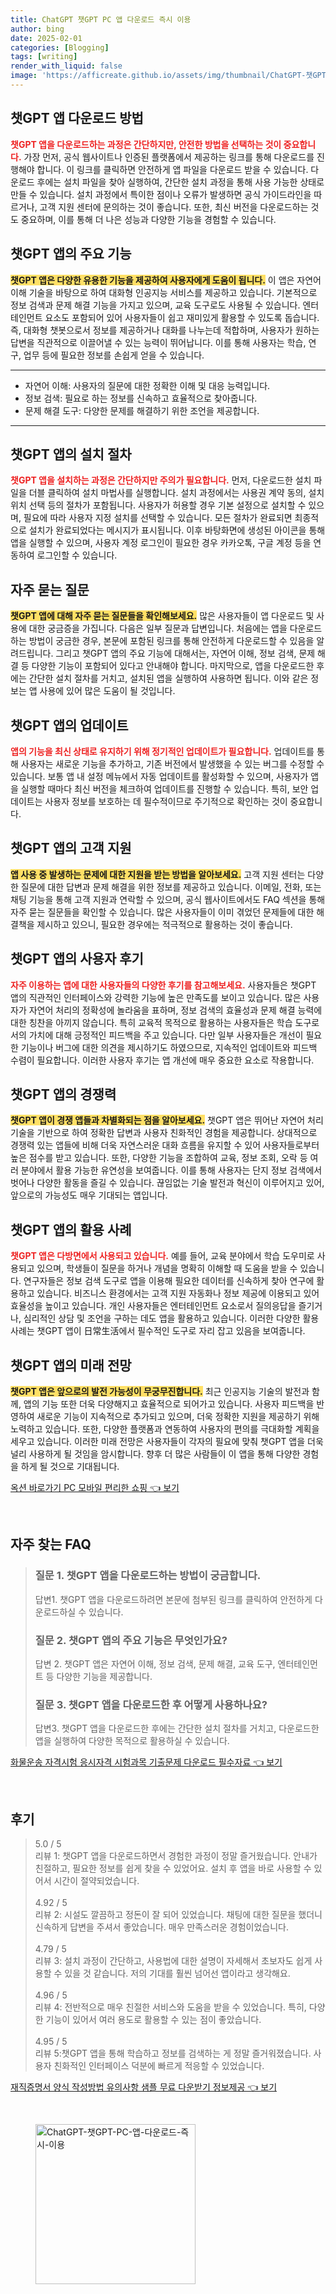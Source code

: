```yaml
---
title: ChatGPT 챗GPT PC 앱 다운로드 즉시 이용
author: bing
date: 2025-02-01
categories: [Blogging]
tags: [writing]
render_with_liquid: false
image: 'https://afficreate.github.io/assets/img/thumbnail/ChatGPT-챗GPT-PC-앱-다운로드-즉시-이용.webp'
---
```



<h2 id='챗GPT 앱 다운로드 방법'>챗GPT 앱 다운로드 방법</h2>

<p><b><span style="color: #ee2323;">챗GPT 앱을 다운로드하는 과정은 간단하지만, 안전한 방법을 선택하는 것이 중요합니다.</span></b> 가장 먼저, 공식 웹사이트나 인증된 플랫폼에서 제공하는 링크를 통해 다운로드를 진행해야 합니다. 이 링크를 클릭하면 안전하게 앱 파일을 다운로드 받을 수 있습니다. 다운로드 후에는 설치 파일을 찾아 실행하여, 간단한 설치 과정을 통해 사용 가능한 상태로 만들 수 있습니다. 설치 과정에서 특이한 점이나 오류가 발생하면 공식 가이드라인을 따르거나, 고객 지원 센터에 문의하는 것이 좋습니다. 또한, 최신 버전을 다운로드하는 것도 중요하며, 이를 통해 더 나은 성능과 다양한 기능을 경험할 수 있습니다.</p>

<h2 id='챗GPT 앱의 주요 기능'>챗GPT 앱의 주요 기능</h2>

<p><b><span style="background-color: #ffe066;">챗GPT 앱은 다양한 유용한 기능을 제공하여 사용자에게 도움이 됩니다.</span></b> 이 앱은 자연어 이해 기술을 바탕으로 하여 대화형 인공지능 서비스를 제공하고 있습니다. 기본적으로 정보 검색과 문제 해결 기능을 가지고 있으며, 교육 도구로도 사용될 수 있습니다. 엔터테인먼트 요소도 포함되어 있어 사용자들이 쉽고 재미있게 활용할 수 있도록 돕습니다. 즉, 대화형 챗봇으로서 정보를 제공하거나 대화를 나누는데 적합하며, 사용자가 원하는 답변을 직관적으로 이끌어낼 수 있는 능력이 뛰어납니다. 이를 통해 사용자는 학습, 연구, 업무 등에 필요한 정보를 손쉽게 얻을 수 있습니다.</p>

<hr />

<ul>
    <li>자연어 이해: 사용자의 질문에 대한 정확한 이해 및 대응 능력입니다.</li>
    <li>정보 검색: 필요로 하는 정보를 신속하고 효율적으로 찾아줍니다.</li>
    <li>문제 해결 도구: 다양한 문제를 해결하기 위한 조언을 제공합니다.</li>
</ul>

<hr />

<h2 id='챗GPT 앱의 설치 절차'>챗GPT 앱의 설치 절차</h2>

<p><b><span style="color: #ee2323;">챗GPT 앱을 설치하는 과정은 간단하지만 주의가 필요합니다.</span></b> 먼저, 다운로드한 설치 파일을 더블 클릭하여 설치 마법사를 실행합니다. 설치 과정에서는 사용권 계약 동의, 설치 위치 선택 등의 절차가 포함됩니다. 사용자가 허용할 경우 기본 설정으로 설치할 수 있으며, 필요에 따라 사용자 지정 설치를 선택할 수 있습니다. 모든 절차가 완료되면 최종적으로 설치가 완료되었다는 메시지가 표시됩니다. 이후 바탕화면에 생성된 아이콘을 통해 앱을 실행할 수 있으며, 사용자 계정 로그인이 필요한 경우 카카오톡, 구글 계정 등을 연동하여 로그인할 수 있습니다.</p>

<h2 id='자주 묻는 질문'>자주 묻는 질문</h2>

<p><b><span style="background-color: #ffe066;">챗GPT 앱에 대해 자주 묻는 질문들을 확인해보세요.</span></b> 많은 사용자들이 앱 다운로드 및 사용에 대한 궁금증을 가집니다. 다음은 일부 질문과 답변입니다. 처음에는 앱을 다운로드하는 방법이 궁금한 경우, 본문에 포함된 링크를 통해 안전하게 다운로드할 수 있음을 알려드립니다. 그리고 챗GPT 앱의 주요 기능에 대해서는, 자연어 이해, 정보 검색, 문제 해결 등 다양한 기능이 포함되어 있다고 안내해야 합니다. 마지막으로, 앱을 다운로드한 후에는 간단한 설치 절차를 거치고, 설치된 앱을 실행하여 사용하면 됩니다. 이와 같은 정보는 앱 사용에 있어 많은 도움이 될 것입니다.</p>

<h2 id='챗GPT 앱의 업데이트'>챗GPT 앱의 업데이트</h2>

<p><b><span style="color: #ee2323;">앱의 기능을 최신 상태로 유지하기 위해 정기적인 업데이트가 필요합니다.</span></b> 업데이트를 통해 사용자는 새로운 기능을 추가하고, 기존 버전에서 발생했을 수 있는 버그를 수정할 수 있습니다. 보통 앱 내 설정 메뉴에서 자동 업데이트를 활성화할 수 있으며, 사용자가 앱을 실행할 때마다 최신 버전을 체크하여 업데이트를 진행할 수 있습니다. 특히, 보안 업데이트는 사용자 정보를 보호하는 데 필수적이므로 주기적으로 확인하는 것이 중요합니다.</p>

<h2 id='챗GPT 앱의 고객 지원'>챗GPT 앱의 고객 지원</h2>

<p><b><span style="background-color: #ffe066;">앱 사용 중 발생하는 문제에 대한 지원을 받는 방법을 알아보세요.</span></b> 고객 지원 센터는 다양한 질문에 대한 답변과 문제 해결을 위한 정보를 제공하고 있습니다. 이메일, 전화, 또는 채팅 기능을 통해 고객 지원과 연락할 수 있으며, 공식 웹사이트에서도 FAQ 섹션을 통해 자주 묻는 질문들을 확인할 수 있습니다. 많은 사용자들이 이미 겪었던 문제들에 대한 해결책을 제시하고 있으니, 필요한 경우에는 적극적으로 활용하는 것이 좋습니다.</p>

<h2 id='챗GPT 앱의 사용자 후기'>챗GPT 앱의 사용자 후기</h2>

<p><b><span style="color: #ee2323;">자주 이용하는 앱에 대한 사용자들의 다양한 후기를 참고해보세요.</span></b> 사용자들은 챗GPT 앱의 직관적인 인터페이스와 강력한 기능에 높은 만족도를 보이고 있습니다. 많은 사용자가 자연어 처리의 정확성에 놀라움을 표하며, 정보 검색의 효율성과 문제 해결 능력에 대한 칭찬을 아끼지 않습니다. 특히 교육적 목적으로 활용하는 사용자들은 학습 도구로서의 가치에 대해 긍정적인 피드백을 주고 있습니다. 다만 일부 사용자들은 개선이 필요한 기능이나 버그에 대한 의견을 제시하기도 하였으므로, 지속적인 업데이트와 피드백 수렴이 필요합니다. 이러한 사용자 후기는 앱 개선에 매우 중요한 요소로 작용합니다.</p>

<h2 id='챗GPT 앱의 경쟁력'>챗GPT 앱의 경쟁력</h2>

<p><b><span style="background-color: #ffe066;">챗GPT 앱이 경쟁 앱들과 차별화되는 점을 알아보세요.</span></b> 챗GPT 앱은 뛰어난 자연어 처리 기술을 기반으로 하여 정확한 답변과 사용자 친화적인 경험을 제공합니다. 상대적으로 경쟁력 있는 앱들에 비해 더욱 자연스러운 대화 흐름을 유지할 수 있어 사용자들로부터 높은 점수를 받고 있습니다. 또한, 다양한 기능을 조합하여 교육, 정보 조회, 오락 등 여러 분야에서 활용 가능한 유연성을 보여줍니다. 이를 통해 사용자는 단지 정보 검색에서 벗어나 다양한 활동을 즐길 수 있습니다. 끊임없는 기술 발전과 혁신이 이루어지고 있어, 앞으로의 가능성도 매우 기대되는 앱입니다.</p>

<h2 id='챗GPT 앱의 활용 사례'>챗GPT 앱의 활용 사례</h2>

<p><b><span style="color: #ee2323;">챗GPT 앱은 다방면에서 사용되고 있습니다.</span></b> 예를 들어, 교육 분야에서 학습 도우미로 사용되고 있으며, 학생들이 질문을 하거나 개념을 명확히 이해할 때 도움을 받을 수 있습니다. 연구자들은 정보 검색 도구로 앱을 이용해 필요한 데이터를 신속하게 찾아 연구에 활용하고 있습니다. 비즈니스 환경에서는 고객 지원 자동화나 정보 제공에 이용되고 있어 효율성을 높이고 있습니다. 개인 사용자들은 엔터테인먼트 요소로서 질의응답을 즐기거나, 심리적인 상담 및 조언을 구하는 데도 앱을 활용하고 있습니다. 이러한 다양한 활용 사례는 챗GPT 앱이 日常生活에서 필수적인 도구로 자리 잡고 있음을 보여줍니다.</p>

<h2 id='챗GPT 앱의 미래 전망'>챗GPT 앱의 미래 전망</h2>

<p><b><span style="background-color: #ffe066;">챗GPT 앱은 앞으로의 발전 가능성이 무궁무진합니다.</span></b> 최근 인공지능 기술의 발전과 함께, 앱의 기능 또한 더욱 다양해지고 효율적으로 되어가고 있습니다. 사용자 피드백을 반영하여 새로운 기능이 지속적으로 추가되고 있으며, 더욱 정확한 지원을 제공하기 위해 노력하고 있습니다. 또한, 다양한 플랫폼과 연동하여 사용자의 편의를 극대화할 계획을 세우고 있습니다. 이러한 미래 전망은 사용자들이 각자의 필요에 맞춰 챗GPT 앱을 더욱 널리 사용하게 될 것임을 암시합니다. 향후 더 많은 사람들이 이 앱을 통해 다양한 경험을 하게 될 것으로 기대됩니다.</p>


<p><a class="click-button" title="옥션 바로가기 PC 모바일 편리한 쇼핑" href="https://afficreate.github.io/posts/%EC%98%A5%EC%85%98-%EB%B0%94%EB%A1%9C%EA%B0%80%EA%B8%B0-PC-%EB%AA%A8%EB%B0%94%EC%9D%BC-%ED%8E%B8%EB%A6%AC%ED%95%9C-%EC%87%BC%ED%95%91/" rel="dofollow">옥션 바로가기 PC 모바일 편리한 쇼핑 👈 보기</a></p><br>
<h2 id='자주_찾는_FAQ'>자주 찾는 FAQ</h2>
<div itemscope="" itemtype="https://schema.org/FAQPage"> 
<blockquote> 
<div itemscope="" itemprop="mainEntity" itemtype="https://schema.org/Question"> 
<h3 itemprop="name">질문 1. 챗GPT 앱을 다운로드하는 방법이 궁금합니다.</h3> 
<div itemscope="" itemprop="acceptedAnswer" itemtype="https://schema.org/Answer"> 
<span itemprop="text"> 
<p>답변1. 챗GPT 앱을 다운로드하려면 본문에 첨부된 링크를 클릭하여 안전하게 다운로드하실 수 있습니다.</p> 
</span> 
</div> 
</div> 
<div itemscope="" itemprop="mainEntity" itemtype="https://schema.org/Question"> 
<h3 itemprop="name">질문 2. 챗GPT 앱의 주요 기능은 무엇인가요?</h3> 
<div itemscope="" itemprop="acceptedAnswer" itemtype="https://schema.org/Answer"> 
<span itemprop="text"> 
<p>답변 2. 챗GPT 앱은 자연어 이해, 정보 검색, 문제 해결, 교육 도구, 엔터테인먼트 등 다양한 기능을 제공합니다.</p> 
</span> 
</div> 
</div> 
<div itemscope="" itemprop="mainEntity" itemtype="https://schema.org/Question"> 
<h3 itemprop="name">질문 3. 챗GPT 앱을 다운로드한 후 어떻게 사용하나요?</h3> 
<div itemscope="" itemprop="acceptedAnswer" itemtype="https://schema.org/Answer"> 
<span itemprop="text"> 
<p>답변3. 챗GPT 앱을 다운로드한 후에는 간단한 설치 절차를 거치고, 다운로드한 앱을 실행하여 다양한 목적으로 활용하실 수 있습니다.</p> 
</span> 
</div> 
</div> 
</blockquote> 
</div>
<p><a class="click-button" title="화물운송 자격시험 응시자격 시험과목 기출문제 다운로드 필수자료" href="https://afficreate.github.io/posts/%ED%99%94%EB%AC%BC%EC%9A%B4%EC%86%A1-%EC%9E%90%EA%B2%A9%EC%8B%9C%ED%97%98-%EC%9D%91%EC%8B%9C%EC%9E%90%EA%B2%A9-%EC%8B%9C%ED%97%98%EA%B3%BC%EB%AA%A9-%EA%B8%B0%EC%B6%9C%EB%AC%B8%EC%A0%9C-%EB%8B%A4%EC%9A%B4%EB%A1%9C%EB%93%9C-%ED%95%84%EC%88%98%EC%9E%90%EB%A3%8C/" rel="dofollow">화물운송 자격시험 응시자격 시험과목 기출문제 다운로드 필수자료 👈 보기</a></p><br>
<h2 id='후기'>후기</h2>
<div itemscope itemtype="https://schema.org/Product">
  <blockquote>
  <div itemprop="review" itemscope itemtype="https://schema.org/Review">
      <div itemprop="reviewRating" itemscope itemtype="https://schema.org/Rating"> <span itemprop="ratingValue">5.0</span> / <span itemprop="bestRating">5</span> </div>
      <span itemprop="reviewBody">리뷰 1: 챗GPT 앱을 다운로드하면서 경험한 과정이 정말 즐거웠습니다. 안내가 친절하고, 필요한 정보를 쉽게 찾을 수 있었어요. 설치 후 앱을 바로 사용할 수 있어서 시간이 절약되었습니다.</span>
  </div>
  <br>
  <div itemprop="review" itemscope itemtype="https://schema.org/Review">
      <div itemprop="reviewRating" itemscope itemtype="https://schema.org/Rating"> <span itemprop="ratingValue">4.92</span> / <span itemprop="bestRating">5</span> </div>
      <span itemprop="reviewBody">리뷰 2: 시설도 깔끔하고 정돈이 잘 되어 있었습니다. 채팅에 대한 질문을 했더니 신속하게 답변을 주셔서 좋았습니다. 매우 만족스러운 경험이었습니다.</span>
  </div>
  <br>
  <div itemprop="review" itemscope itemtype="https://schema.org/Review">
      <div itemprop="reviewRating" itemscope itemtype="https://schema.org/Rating"> <span itemprop="ratingValue">4.79</span> / <span itemprop="bestRating">5</span> </div>
      <span itemprop="reviewBody">리뷰 3: 설치 과정이 간단하고, 사용법에 대한 설명이 자세해서 초보자도 쉽게 사용할 수 있을 것 같습니다. 저의 기대를 훨씬 넘어선 앱이라고 생각해요.</span>
  </div>
  <br>
  <div itemprop="review" itemscope itemtype="https://schema.org/Review">
      <div itemprop="reviewRating" itemscope itemtype="https://schema.org/Rating"> <span itemprop="ratingValue">4.96</span> / <span itemprop="bestRating">5</span> </div>
      <span itemprop="reviewBody">리뷰 4: 전반적으로 매우 친절한 서비스와 도움을 받을 수 있었습니다. 특히, 다양한 기능이 있어서 여러 용도로 활용할 수 있는 점이 좋았습니다.</span>
  </div>
  <br>
  <div itemprop="review" itemscope itemtype="https://schema.org/Review">
      <div itemprop="reviewRating" itemscope itemtype="https://schema.org/Rating"> <span itemprop="ratingValue">4.95</span> / <span itemprop="bestRating">5</span> </div>
      <span itemprop="reviewBody">리뷰 5:챗GPT 앱을 통해 학습하고 정보를 검색하는 게 정말 즐거워졌습니다. 사용자 친화적인 인터페이스 덕분에 빠르게 적응할 수 있었습니다.</span>
  </div>
  </blockquote>
</div>
<p><a class="click-button" title="재직증명서 양식 작성방법 유의사항 샘플 무료 다운받기 정보제공" href="https://afficreate.github.io/posts/%EC%9E%AC%EC%A7%81%EC%A6%9D%EB%AA%85%EC%84%9C-%EC%96%91%EC%8B%9D-%EC%9E%91%EC%84%B1%EB%B0%A9%EB%B2%95-%EC%9C%A0%EC%9D%98%EC%82%AC%ED%95%AD-%EC%83%98%ED%94%8C-%EB%AC%B4%EB%A3%8C-%EB%8B%A4%EC%9A%B4%EB%B0%9B%EA%B8%B0-%EC%A0%95%EB%B3%B4%EC%A0%9C%EA%B3%B5/" rel="dofollow">재직증명서 양식 작성방법 유의사항 샘플 무료 다운받기 정보제공 👈 보기</a></p><br>
<figure class="image"><img src="https://afficreate.github.io/assets/img/thumbnail/ChatGPT-챗GPT-PC-앱-다운로드-즉시-이용.webp" alt="ChatGPT-챗GPT-PC-앱-다운로드-즉시-이용" width="256" height="256"></figure>